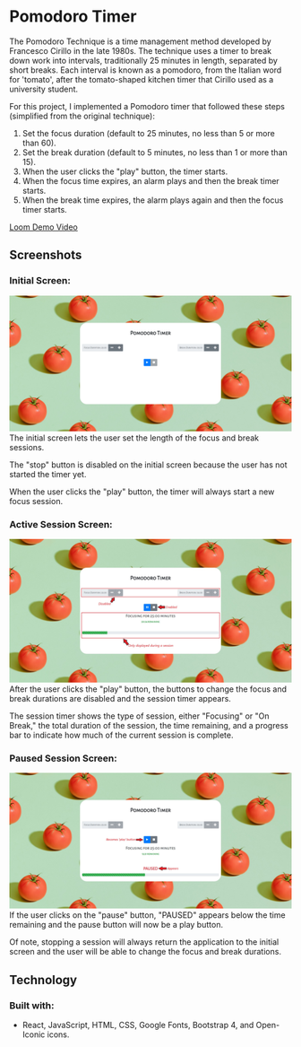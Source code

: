 # Pomodoro Timer
The Pomodoro Technique is a time management method developed by Francesco Cirillo in the late 1980s.
The technique uses a timer to break down work into intervals, traditionally 25 minutes in length, separated by short breaks. 
Each interval is known as a pomodoro, from the Italian word for 'tomato', after the tomato-shaped kitchen timer that Cirillo used as a university student.

For this project, I implemented a Pomodoro timer that followed these steps (simplified from the original technique):

1. Set the focus duration (default to 25 minutes, no less than 5 or more than 60).
2. Set the break duration (default to 5 minutes, no less than 1 or more than 15).
3. When the user clicks the "play" button, the timer starts.
4. When the focus time expires, an alarm plays and then the break timer starts.
5. When the break time expires, the alarm plays again and then the focus timer starts.

[Loom Demo Video](https://www.loom.com/share/b960d5378e62436b99cda7448dfef4d6)

## Screenshots
### Initial Screen:
![initial screen](/screenshots/starting-screen.png)
The initial screen lets the user set the length of the focus and break sessions.

The "stop" button is disabled on the initial screen because the user has not started the timer yet.

When the user clicks the "play" button, the timer will always start a new focus session.

### Active Session Screen:
![active session screen](/screenshots/labeled-active-session.jpg)
After the user clicks the "play" button, the buttons to change the focus and break durations are disabled and the session timer appears.

The session timer shows the type of session, either "Focusing" or "On Break," the total duration of the session, the time remaining, and a progress bar to indicate how much of the current session is complete.

### Paused Session Screen:
![paused session screen](/screenshots/labeled-paused-session.jpg)
If the user clicks on the "pause" button, "PAUSED" appears below the time remaining and the pause button will now be a play button.

Of note, stopping a session will always return the application to the initial screen and the user will be able to change the focus and break durations.

## Technology
### Built with:
- React, JavaScript, HTML, CSS, Google Fonts, Bootstrap 4, and Open-Iconic icons.
